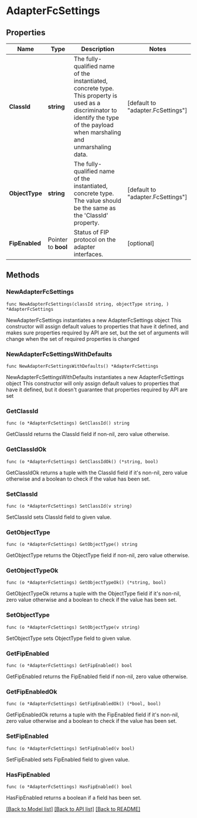 # AdapterFcSettings

## Properties

Name | Type | Description | Notes
------------ | ------------- | ------------- | -------------
**ClassId** | **string** | The fully-qualified name of the instantiated, concrete type. This property is used as a discriminator to identify the type of the payload when marshaling and unmarshaling data. | [default to "adapter.FcSettings"]
**ObjectType** | **string** | The fully-qualified name of the instantiated, concrete type. The value should be the same as the &#39;ClassId&#39; property. | [default to "adapter.FcSettings"]
**FipEnabled** | Pointer to **bool** | Status of FIP protocol on the adapter interfaces. | [optional] 

## Methods

### NewAdapterFcSettings

`func NewAdapterFcSettings(classId string, objectType string, ) *AdapterFcSettings`

NewAdapterFcSettings instantiates a new AdapterFcSettings object
This constructor will assign default values to properties that have it defined,
and makes sure properties required by API are set, but the set of arguments
will change when the set of required properties is changed

### NewAdapterFcSettingsWithDefaults

`func NewAdapterFcSettingsWithDefaults() *AdapterFcSettings`

NewAdapterFcSettingsWithDefaults instantiates a new AdapterFcSettings object
This constructor will only assign default values to properties that have it defined,
but it doesn't guarantee that properties required by API are set

### GetClassId

`func (o *AdapterFcSettings) GetClassId() string`

GetClassId returns the ClassId field if non-nil, zero value otherwise.

### GetClassIdOk

`func (o *AdapterFcSettings) GetClassIdOk() (*string, bool)`

GetClassIdOk returns a tuple with the ClassId field if it's non-nil, zero value otherwise
and a boolean to check if the value has been set.

### SetClassId

`func (o *AdapterFcSettings) SetClassId(v string)`

SetClassId sets ClassId field to given value.


### GetObjectType

`func (o *AdapterFcSettings) GetObjectType() string`

GetObjectType returns the ObjectType field if non-nil, zero value otherwise.

### GetObjectTypeOk

`func (o *AdapterFcSettings) GetObjectTypeOk() (*string, bool)`

GetObjectTypeOk returns a tuple with the ObjectType field if it's non-nil, zero value otherwise
and a boolean to check if the value has been set.

### SetObjectType

`func (o *AdapterFcSettings) SetObjectType(v string)`

SetObjectType sets ObjectType field to given value.


### GetFipEnabled

`func (o *AdapterFcSettings) GetFipEnabled() bool`

GetFipEnabled returns the FipEnabled field if non-nil, zero value otherwise.

### GetFipEnabledOk

`func (o *AdapterFcSettings) GetFipEnabledOk() (*bool, bool)`

GetFipEnabledOk returns a tuple with the FipEnabled field if it's non-nil, zero value otherwise
and a boolean to check if the value has been set.

### SetFipEnabled

`func (o *AdapterFcSettings) SetFipEnabled(v bool)`

SetFipEnabled sets FipEnabled field to given value.

### HasFipEnabled

`func (o *AdapterFcSettings) HasFipEnabled() bool`

HasFipEnabled returns a boolean if a field has been set.


[[Back to Model list]](../README.md#documentation-for-models) [[Back to API list]](../README.md#documentation-for-api-endpoints) [[Back to README]](../README.md)


